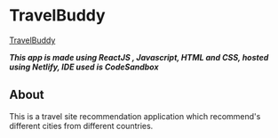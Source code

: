 # TravelBuddy

[TravelBuddy](https://travelbuddy01.netlify.app/)

__*This app is made using ReactJS , Javascript, HTML and CSS, hosted using Netlify, IDE used is CodeSandbox*__

## About

This is a travel site recommendation application which recommend's different cities from different countries. 
